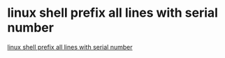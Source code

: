 # linux shell prefix all lines with serial number
[linux shell prefix all lines with serial number](https://aiwithcloud.com/2022/09/16/linux_shell_prefix_all_lines_with_serial_number/)